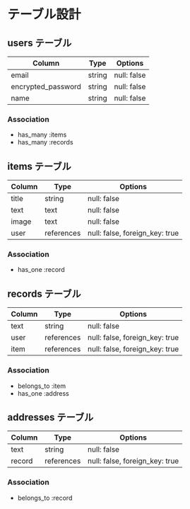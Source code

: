 # テーブル設計

## users テーブル

| Column                          | Type   | Options     |
| ------------------------------- | ------ | ----------- |
| email                           | string | null: false |
| encrypted_password              | string | null: false |
| name                            | string | null: false |

### Association

- has_many :items
- has_many :records

## items テーブル

| Column        | Type    | Options                        |
| ---------- | ---------- | ------------------------------ |
| title      | string     | null: false                    |
| text       | text       | null: false                    |
| image      | text       | null: false                    |
| user       | references | null: false, foreign_key: true |

### Association

- has_one :record

##  records テーブル

| Column      | Type       | Options                        |
| ----------- | ---------- | ------------------------------ |
| text        | string     | null: false                    |
| user        | references | null: false, foreign_key: true |
| item        | references | null: false, foreign_key: true |

### Association

- belongs_to :item
- has_one :address

##  addresses テーブル

| Column        | Type       | Options                        |
| ------------- | ---------- | ------------------------------ |
| text          | string     | null: false                    |
| record        | references | null: false, foreign_key: true |

### Association

- belongs_to :record
